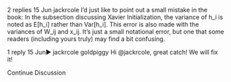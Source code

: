 

<!--
 * @version:
 * @Author:  StevenJokess https://github.com/StevenJokess
 * @Date: 2020-09-13 21:02:29
 * @LastEditors:  StevenJokess https://github.com/StevenJokess
 * @LastEditTime: 2020-09-13 21:02:32
 * @Description:http://preview.d2l.ai/d2l-en/master/chapter_multilayer-perceptrons/numerical-stability-and-init.html
 * @TODO::
 * @Reference:
-->
2 replies
15 Jun
jackrcole
I’d just like to point out a small mistake in the book: In the subsection discussing Xavier Initialization, the variance of h_i is noted as E[h_i] rather than Var[h_i]. This error is also made with the variances of W_ij and x_ij. It’s just a small notational error, but one that some readers (including yours truly) may find a bit confusing.

1 reply
15 Jun▶ jackrcole
goldpiggy
Hi @jackrcole, great catch! We will fix it!

Continue Discussion
